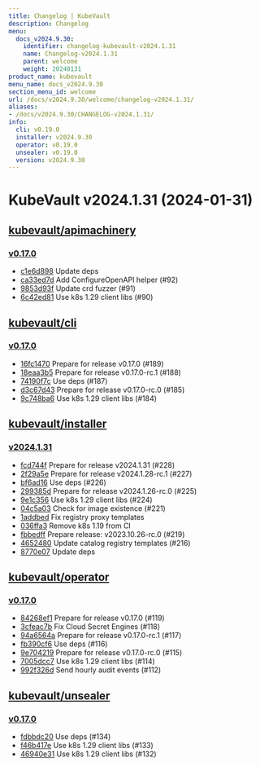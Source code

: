 ```yaml
---
title: Changelog | KubeVault
description: Changelog
menu:
  docs_v2024.9.30:
    identifier: changelog-kubevault-v2024.1.31
    name: Changelog-v2024.1.31
    parent: welcome
    weight: 20240131
product_name: kubevault
menu_name: docs_v2024.9.30
section_menu_id: welcome
url: /docs/v2024.9.30/welcome/changelog-v2024.1.31/
aliases:
- /docs/v2024.9.30/CHANGELOG-v2024.1.31/
info:
  cli: v0.19.0
  installer: v2024.9.30
  operator: v0.19.0
  unsealer: v0.19.0
  version: v2024.9.30
---
```


# KubeVault v2024.1.31 (2024-01-31)


## [kubevault/apimachinery](https://github.com/kubevault/apimachinery)

### [v0.17.0](https://github.com/kubevault/apimachinery/releases/tag/v0.17.0)

- [c1e6d898](https://github.com/kubevault/apimachinery/commit/c1e6d898) Update deps
- [ca33ed7d](https://github.com/kubevault/apimachinery/commit/ca33ed7d) Add ConfigureOpenAPI helper (#92)
- [9853d93f](https://github.com/kubevault/apimachinery/commit/9853d93f) Update crd fuzzer (#91)
- [6c42ed81](https://github.com/kubevault/apimachinery/commit/6c42ed81) Use k8s 1.29 client libs (#90)



## [kubevault/cli](https://github.com/kubevault/cli)

### [v0.17.0](https://github.com/kubevault/cli/releases/tag/v0.17.0)

- [16fc1470](https://github.com/kubevault/cli/commit/16fc1470) Prepare for release v0.17.0 (#189)
- [18eaa3b5](https://github.com/kubevault/cli/commit/18eaa3b5) Prepare for release v0.17.0-rc.1 (#188)
- [74190f7c](https://github.com/kubevault/cli/commit/74190f7c) Use deps (#187)
- [d3c67d43](https://github.com/kubevault/cli/commit/d3c67d43) Prepare for release v0.17.0-rc.0 (#185)
- [9c748ba6](https://github.com/kubevault/cli/commit/9c748ba6) Use k8s 1.29 client libs (#184)



## [kubevault/installer](https://github.com/kubevault/installer)

### [v2024.1.31](https://github.com/kubevault/installer/releases/tag/v2024.1.31)

- [fcd744f](https://github.com/kubevault/installer/commit/fcd744f) Prepare for release v2024.1.31 (#228)
- [2f29a5e](https://github.com/kubevault/installer/commit/2f29a5e) Prepare for release v2024.1.28-rc.1 (#227)
- [bf6ad16](https://github.com/kubevault/installer/commit/bf6ad16) Use deps (#226)
- [299385d](https://github.com/kubevault/installer/commit/299385d) Prepare for release v2024.1.26-rc.0 (#225)
- [9e1c356](https://github.com/kubevault/installer/commit/9e1c356) Use k8s 1.29 client libs (#224)
- [04c5a03](https://github.com/kubevault/installer/commit/04c5a03) Check for image existence (#221)
- [1addbed](https://github.com/kubevault/installer/commit/1addbed) Fix registry proxy templates
- [036ffa3](https://github.com/kubevault/installer/commit/036ffa3) Remove k8s 1.19 from CI
- [fbbedff](https://github.com/kubevault/installer/commit/fbbedff) Prepare release: v2023.10.26-rc.0 (#219)
- [4652480](https://github.com/kubevault/installer/commit/4652480) Update catalog registry templates (#216)
- [8770e07](https://github.com/kubevault/installer/commit/8770e07) Update deps



## [kubevault/operator](https://github.com/kubevault/operator)

### [v0.17.0](https://github.com/kubevault/operator/releases/tag/v0.17.0)

- [84268ef1](https://github.com/kubevault/operator/commit/84268ef1) Prepare for release v0.17.0 (#119)
- [3cfeac7b](https://github.com/kubevault/operator/commit/3cfeac7b) Fix Cloud Secret Engines (#118)
- [94a6564a](https://github.com/kubevault/operator/commit/94a6564a) Prepare for release v0.17.0-rc.1 (#117)
- [fb390cf6](https://github.com/kubevault/operator/commit/fb390cf6) Use deps (#116)
- [9e704219](https://github.com/kubevault/operator/commit/9e704219) Prepare for release v0.17.0-rc.0 (#115)
- [7005dcc7](https://github.com/kubevault/operator/commit/7005dcc7) Use k8s 1.29 client libs (#114)
- [992f326d](https://github.com/kubevault/operator/commit/992f326d) Send hourly audit events (#112)



## [kubevault/unsealer](https://github.com/kubevault/unsealer)

### [v0.17.0](https://github.com/kubevault/unsealer/releases/tag/v0.17.0)

- [fdbbdc20](https://github.com/kubevault/unsealer/commit/fdbbdc20) Use deps (#134)
- [f46b417e](https://github.com/kubevault/unsealer/commit/f46b417e) Use k8s 1.29 client libs (#133)
- [46940e31](https://github.com/kubevault/unsealer/commit/46940e31) Use k8s 1.29 client libs (#132)




